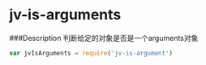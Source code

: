# jv-is-arguments

###Description
判断给定的对象是否是一个arguments对象

``` js
var jvIsArguments = require('jv-is-argument')

```
